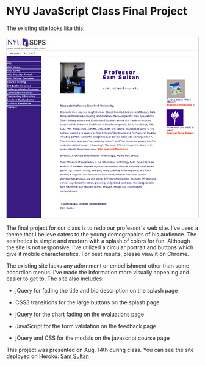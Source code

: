 # NYU JavaScript Class Final Project

The existing site looks like this:

![Alt Main](finalproject/img/main.png "Main Page")

The final project for our class is to redo our professor's web site. I've used a theme that I believe caters to the young demographics of his audience.  The aesthetics is simple and modern with a splash of colors for fun.  Although the site is not responsive, I've utilized a circular portrait and buttons which give it mobile characteristics.  For best results, please view it on Chrome.

The existing site lacks any adornment or embellishment other than some accordion menus.  I've made the information more visually appealing and easier to get to. The site also includes:

* jQuery for fading the title and bio description on the splash page

* CSS3 transitions for the large buttons on the splash page

* jQuery for the chart fading on the evaluations page

* JavaScript for the form validation on the feedback page

* jQuery and CSS for the modals on the javascript course page


This project was presented on Aug. 14th during class. You can see the site deployed on Heroku:  [Sam Sultan](http://samsultan.herokuapp.com)